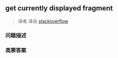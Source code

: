 ## get currently displayed fragment

> 译者 译自 [stackoverflow](http://stackoverflow.com/questions/9294603/get-currently-displayed-fragment) 

### 问题描述 

### 高票答案 

